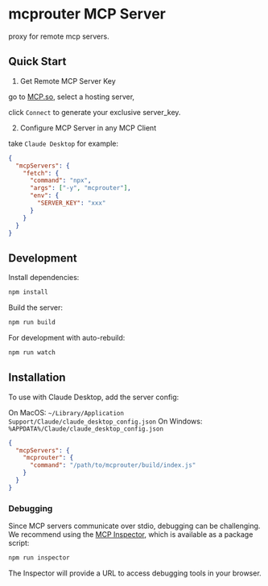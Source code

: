 # mcprouter MCP Server

proxy for remote mcp servers.

## Quick Start

1. Get Remote MCP Server Key

go to [MCP.so](https://mcp.so), select a hosting server,

click `Connect` to generate your exclusive server_key.

2. Configure MCP Server in any MCP Client

take `Claude Desktop` for example:

```json
{
  "mcpServers": {
    "fetch": {
      "command": "npx",
      "args": ["-y", "mcprouter"],
      "env": {
        "SERVER_KEY": "xxx"
      }
    }
  }
}
```

## Development

Install dependencies:

```bash
npm install
```

Build the server:

```bash
npm run build
```

For development with auto-rebuild:

```bash
npm run watch
```

## Installation

To use with Claude Desktop, add the server config:

On MacOS: `~/Library/Application Support/Claude/claude_desktop_config.json`
On Windows: `%APPDATA%/Claude/claude_desktop_config.json`

```json
{
  "mcpServers": {
    "mcprouter": {
      "command": "/path/to/mcprouter/build/index.js"
    }
  }
}
```

### Debugging

Since MCP servers communicate over stdio, debugging can be challenging. We recommend using the [MCP Inspector](https://github.com/modelcontextprotocol/inspector), which is available as a package script:

```bash
npm run inspector
```

The Inspector will provide a URL to access debugging tools in your browser.
